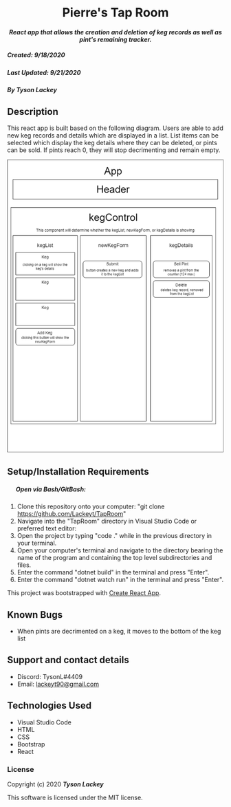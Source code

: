<h1 align="center"><strong>Pierre's Tap Room</strong></h1>

<h4 align="center"><em>React app that allows the creation and deletion of keg records as well as pint's remaining tracker.</em></h4>


##### __Created:__ 9/18/2020
##### __Last Updated:__ 9/21/2020 
##### By _**Tyson Lackey**_  


## Description

This react app is built based on the following diagram. Users are able to add new keg records and details which are displayed in a list. List items can be selected which display the keg details where they can be deleted, or pints can be sold. If pints reach 0, they will stop decrimenting and remain empty.

![tapRoomDiagram](./public/tapRoomDiagram.png)

## Setup/Installation Requirements

##### &nbsp;&nbsp;&nbsp;&nbsp;&nbsp;&nbsp;Open via Bash/GitBash:

1. Clone this repository onto your computer:
    "git clone https://github.com/Lackeyt/TapRoom"
2. Navigate into the "TapRoom" directory in Visual Studio Code or preferred text editor:
3. Open the project by typing "code ." while in the previous directory in your terminal.
4. Open your computer's terminal and navigate to the directory bearing the name of the program and containing the top level subdirectories and files.
5. Enter the command "dotnet build" in the terminal and press "Enter".
6. Enter the command "dotnet watch run" in the terminal and press "Enter".


This project was bootstrapped with [Create React App](https://github.com/facebook/create-react-app).

## Known Bugs

* When pints are decrimented on a keg, it moves to the bottom of the keg list

## Support and contact details

* Discord: TysonL#4409
* Email: lackeyt90@gmail.com


## Technologies Used

* Visual Studio Code
* HTML
* CSS
* Bootstrap
* React

### License

Copyright (c) 2020 **_Tyson Lackey_**

This software is licensed under the MIT license.













